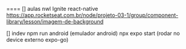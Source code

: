 ====
[] aulas nwl Ignite
react-native
https://app.rocketseat.com.br/node/projeto-03-1/group/component-library/lesson/imagem-de-background

[] indev 
npm run android  (emulador android)
npx expo start (rodar no device externo expo-go)